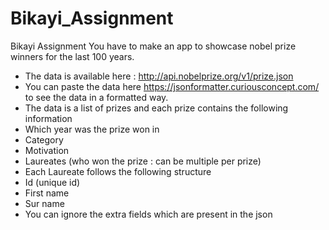 # Bikayi_Assignment
Bikayi Assignment
You have to make an app to showcase nobel prize winners for the last 100
years.
- The data is available here : http://api.nobelprize.org/v1/prize.json
- You can paste the data here https://jsonformatter.curiousconcept.com/
to see the data in a formatted way.
- The data is a list of prizes and each prize contains the following
information
- Which year was the prize won in
- Category
- Motivation
- Laureates (who won the prize : can be multiple per prize)
- Each Laureate follows the following structure
- Id (unique id)
- First name
- Sur name
- You can ignore the extra fields which are present in the json
